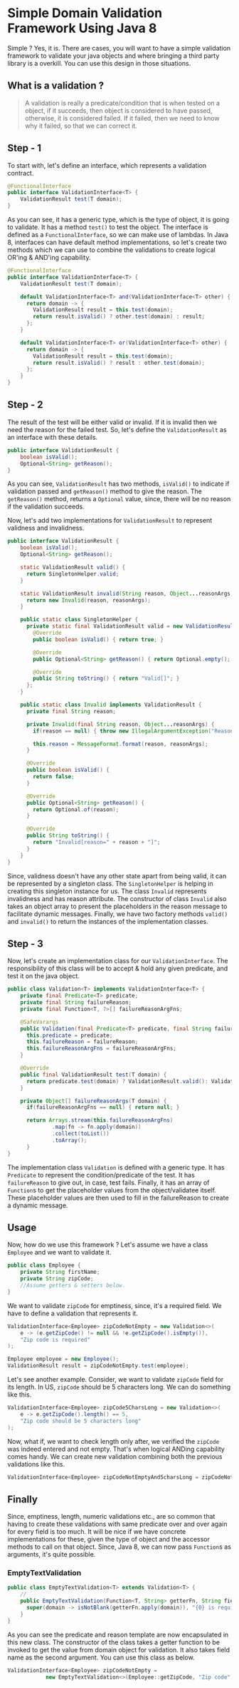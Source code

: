 # Simple Domain Validation Framework Using Java 8
Simple ? Yes, it is. There are cases, you will want to have a simple validation framework to validate your java objects and where bringing a third party library is a overkill. You can use this design in those situations.

## What is a validation ?
>A validation is really a predicate/condition that is when tested on a object, if it succeeds, then object is considered to have passed, otherwise, it is considered failed. If it failed, then we need to know why it failed, so that we can correct it.

## Step - 1
To start with, let's define an interface, which represents a validation contract.

```Java
@FunctionalInterface
public interface ValidationInterface<T> {
    ValidationResult test(T domain);
}
```
As you can see, it has a generic type, which is the type of object, it is going to validate. It has a method ```test()``` to test the object. The interface is defined as a ```FunctionalInterface```, so we can make use of lambdas. In Java 8, interfaces can have default method implementations, so let's create two methods which we can use to combine the validations to create logical OR'ing & AND'ing capability.

```Java
@FunctionalInterface
public interface ValidationInterface<T> {
    ValidationResult test(T domain);

    default ValidationInterface<T> and(ValidationInterface<T> other) {
      return domain -> {
        ValidationResult result = this.test(domain);
        return result.isValid() ? other.test(domain) : result;
      };
    }

    default ValidationInterface<T> or(ValidationInterface<T> other) {
      return domain -> {
        ValidationResult result = this.test(domain);
        return result.isValid() ? result : other.test(domain);
      };
    }
}
```
## Step - 2
The result of the test will be either valid or invalid. If it is invalid then we need the reason for the failed test. So, let's define the ```ValidationResult``` as an interface with these details.
```Java
public interface ValidationResult {
    boolean isValid();
    Optional<String> getReason();
}
```
As you can see, ```ValidationResult``` has two methods, ```isValid()``` to indicate if validation passed and ```getReason()``` method to give the reason. The ```getReason()``` method, returns a ```Optional``` value, since, there will be no reason if the validation succeeds.

Now, let's add two implementations for ```ValidationResult``` to represent validness and invalidness.
```Java
public interface ValidationResult {
    boolean isValid();
    Optional<String> getReason();

    static ValidationResult valid() {
      return SingletonHelper.valid;
    }

    static ValidationResult invalid(String reason, Object...reasonArgs) {
      return new Invalid(reason, reasonArgs);
    }

    public static class SingletonHelper {
      private static final ValidationResult valid = new ValidationResult() {
        @Override
        public boolean isValid() { return true; }

        @Override
        public Optional<String> getReason() { return Optional.empty(); }

        @Override
        public String toString() { return "Valid[]"; }
      };
    }

    public static class Invalid implements ValidationResult {
      private final String reason;

      private Invalid(final String reason, Object...reasonArgs) {
        if(reason == null) { throw new IllegalArgumentException("Reason is required"); }

        this.reason = MessageFormat.format(reason, reasonArgs);
      }

      @Override
      public boolean isValid() {
        return false;
      }

      @Override
      public Optional<String> getReason() {
        return Optional.of(reason);
      }

      @Override
      public String toString() {
        return "Invalid[reason=" + reason + "]";
      }
    }
}
```
Since, validness doesn't have any other state apart from being valid, it can be represented by a singleton class. The ```SingletonHelper``` is helping in creating this singleton instance for us. The class ```Invalid``` represents invalidness and has reason attribute. The constructor of class  ```Invalid``` also takes an object array to present the placeholders in the reason message to facilitate dynamic messages. Finally, we have two factory methods ```valid()``` and ```invalid()``` to return the instances of the implementation classes.

## Step - 3
Now, let's create an implementation class for our ```ValidationInterface```. The responsibility of this class will be to accept & hold any given predicate, and test it on the java object.
```Java
public class Validation<T> implements ValidationInterface<T> {
    private final Predicate<T> predicate;
    private final String failureReason;
    private final Function<T, ?>[] failureReasonArgFns;

    @SafeVarargs
    public Validation(final Predicate<T> predicate, final String failureReason, final Function<T, ?>...failureReasonArgFns) {
      this.predicate = predicate;
      this.failureReason = failureReason;
      this.failureReasonArgFns = failureReasonArgFns;
    }

    @Override
    public final ValidationResult test(T domain) {
      return predicate.test(domain) ? ValidationResult.valid(): ValidationResult.invalid(failureReason, failureReasonArgs(domain));
    }

    private Object[] failureReasonArgs(T domain) {
      if(failureReasonArgFns == null) { return null; }

      return Arrays.stream(this.failureReasonArgFns)
              .map(fn -> fn.apply(domain))
              .collect(toList())
              .toArray();
      }
}
```
The implementation class ```Validation``` is defined with a generic type. It has ```Predicate``` to represent the condition/predicate of the test. It has ```failureReason``` to give out, in case, test fails. Finally, it has an array of ```Function```s to get the placeholder values from the object/validatee itself. These placeholder values are then used to fill in the failureReason to create a dynamic message.
## Usage
Now, how do we use this framework ? Let's assume we have a class ```Employee``` and we want to validate it.
```Java
public class Employee {
    private String firstName;
    private String zipCode;   
    //Assume getters & setters below.
}
```
We want to validate ```zipCode``` for emptiness, since, it's a required field. We have to define a validation that represents it.
```Java
ValidationInterface<Employee> zipCodeNotEmpty = new Validation<>(
    e -> (e.getZipCode() != null && !e.getZipCode().isEmpty()),
    "Zip code is required"
);

Employee employee = new Employee();
ValidationResult result = zipCodeNotEmpty.test(employee);
```
Let's see another example. Consider, we want to validate ```zipCode``` field for its length. In US, ```zipCode``` should be 5 characters long. We can do something like this.
```Java
ValidationInterface<Employee> zipCode5CharsLong = new Validation<>(
    e -> e.getZipCode().length() == 5,
    "Zip code should be 5 characters long"
);
```
Now, what if, we want to check length only after, we verified the ```zipCode``` was indeed entered and not empty. That's when logical ANDing capability comes handy. We can create new validation combining both the previous validations like this.
```Java
ValidationInterface<Employee> zipCodeNotEmptyAnd5charsLong = zipCodeNotEmpty.and(zipCode5CharsLong);
```
## Finally
Since, emptiness, length, numeric validations etc., are so common that having to create these validations with same predicate over and over again for every field is too much. It will be nice if we have concrete implementations for these, given the type of object and the accessor methods to call on that object. Since, Java 8, we can now pass ```Function```s as arguments, it's quite possible.
### EmptyTextValidation
```Java
public class EmptyTextValidation<T> extends Validation<T> {
    //
    public EmptyTextValidation(Function<T, String> getterFn, String fieldName) {
      super(domain -> isNotBlank(getterFn.apply(domain)), "{0} is required", d -> fieldName);
    }
}
```
As you can see the predicate and reason template are now encapsulated in this new class. The constructor of the class takes a getter function to be invoked to get the value from domain object for validation. It also takes field name as the second argument. You can use this class as below.
```Java
ValidationInterface<Employee> zipCodeNotEmpty =
            new EmptyTextValidation<>(Employee::getZipCode, "Zip code");

```
